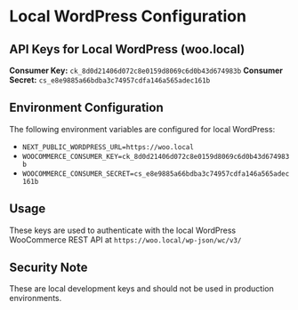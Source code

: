 # Local WordPress Configuration

## API Keys for Local WordPress (woo.local)

**Consumer Key:** `ck_8d0d21406d072c8e0159d8069c6d0b43d674983b`
**Consumer Secret:** `cs_e8e9885a66bdba3c74957cdfa146a565adec161b`

## Environment Configuration

The following environment variables are configured for local WordPress:

- `NEXT_PUBLIC_WORDPRESS_URL=https://woo.local`
- `WOOCOMMERCE_CONSUMER_KEY=ck_8d0d21406d072c8e0159d8069c6d0b43d674983b`
- `WOOCOMMERCE_CONSUMER_SECRET=cs_e8e9885a66bdba3c74957cdfa146a565adec161b`

## Usage

These keys are used to authenticate with the local WordPress WooCommerce REST API at `https://woo.local/wp-json/wc/v3/`

## Security Note

These are local development keys and should not be used in production environments.
